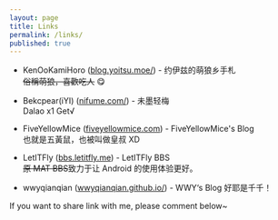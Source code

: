 ```yaml
---
layout: page
title: Links
permalink: /links/
published: true
---
```


 - KenOoKamiHoro ([blog.yoitsu.moe/](https://blog.yoitsu.moe/)) - 约伊兹的萌狼乡手札  
   ~~俗稱萌狼，喜歡吃人~~ 😋

 - Bekcpear(iYI) ([nifume.com/](https://nifume.com/)) - 未墨轻梅  
   Dalao x1 Get√

 - FiveYellowMice ([fiveyellowmice.com](https://fiveyellowmice.com)) - FiveYellowMice's Blog  
   也就是五黃鼠，也被叫做皇叔 XD

 - LetITFly ([bbs.letitfly.me](https://bbs.letitfly.me)) - LetITFly BBS  
   ~~原 MAT BBS~~致力于让 Android 的使用体验更好。

 - wwyqianqian ([wwyqianqian.github.io/](https://wwyqianqian.github.io/)) - WWY‘s Blog
   好耶是千千！

If you want to share link with me, please comment below~
